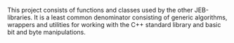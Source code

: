 This project consists of functions and classes used by the other JEB-libraries. It is a least common denominator consisting of generic algorithms, wrappers and utilities for working with the C++ standard library and basic bit and byte manipulations.